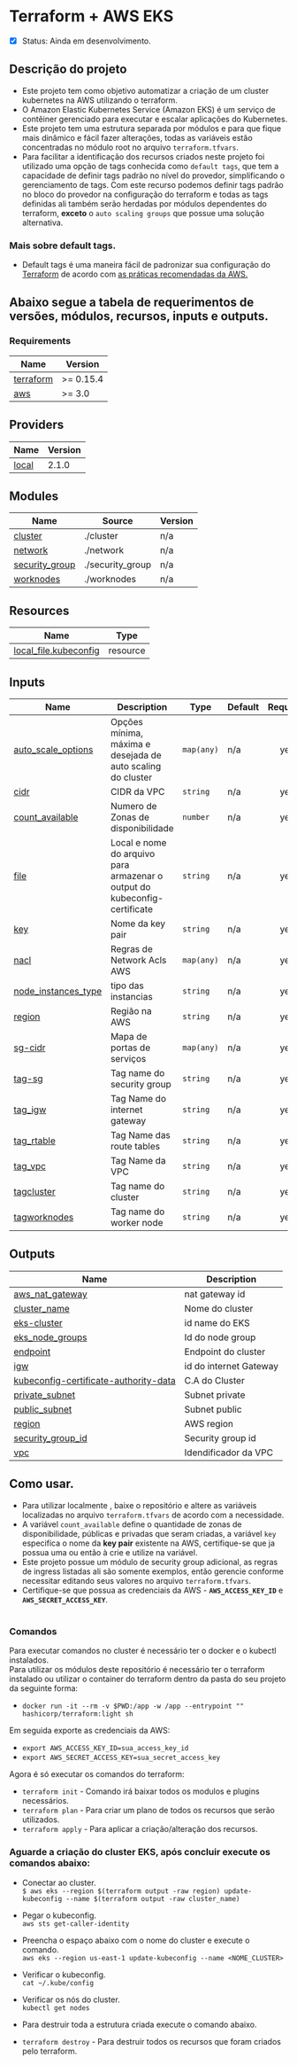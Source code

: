 # Terraform + AWS EKS
- [x] Status:  Ainda em desenvolvimento.
## Descrição do projeto
 - Este projeto tem como objetivo automatizar a criação de um cluster kubernetes na AWS utilizando o terraform.
 - O Amazon Elastic Kubernetes Service (Amazon EKS) é um serviço de contêiner gerenciado para executar e escalar aplicações 
  do Kubernetes.
 - Este projeto tem uma estrutura separada por módulos e para que fique mais dinâmico e fácil fazer alterações, todas as variáveis estão concentradas no 
  módulo root no arquivo `terraform.tfvars`.
 - Para facilitar a identificação dos recursos criados neste projeto foi utilizado uma opção de tags conhecida como `default tags`, que tem a capacidade de 
  definir tags padrão no nível do provedor, simplificando o gerenciamento de tags. Com este recurso podemos definir tags padrão no bloco do provedor na 
  configuração do terraform e todas as tags definidas ali também serão herdadas por módulos dependentes do terraform, **exceto** o `auto scaling groups` que possue 
  uma solução alternativa.
 
### Mais sobre default tags.
  - Default tags é uma maneira fácil de padronizar sua configuração do [Terraform](https://www.hashicorp.com/blog/default-tags-in-the-terraform-aws-provider) de acordo com [as práticas recomendadas da AWS.](https://d1.awsstatic.com/whitepapers/aws-tagging-best-practices.pdf) 
   
## Abaixo segue a tabela de requerimentos de versões, módulos, recursos, inputs e outputs.
### Requirements

| Name | Version |
|------|---------|
| <a name="requirement_terraform"></a> [terraform](#requirement\_terraform) | >= 0.15.4 |
| <a name="requirement_aws"></a> [aws](#requirement\_aws) | >= 3.0 |

## Providers

| Name | Version |
|------|---------|
| <a name="provider_local"></a> [local](#provider\_local) | 2.1.0 |

## Modules

| Name | Source | Version |
|------|--------|---------|
| <a name="module_cluster"></a> [cluster](#module\_cluster) | ./cluster | n/a |
| <a name="module_network"></a> [network](#module\_network) | ./network | n/a |
| <a name="module_security_group"></a> [security\_group](#module\_security\_group) | ./security_group | n/a |
| <a name="module_worknodes"></a> [worknodes](#module\_worknodes) | ./worknodes | n/a |

## Resources

| Name | Type |
|------|------|
| [local_file.kubeconfig](https://registry.terraform.io/providers/hashicorp/local/latest/docs/resources/file) | resource |

## Inputs

| Name | Description | Type | Default | Required |
|------|-------------|------|---------|:--------:|
| <a name="input_auto_scale_options"></a> [auto\_scale\_options](#input\_auto\_scale\_options) | Opções mínima, máxima e desejada de auto scaling do cluster | `map(any)` | n/a | yes |
| <a name="input_cidr"></a> [cidr](#input\_cidr) | CIDR da VPC | `string` | n/a | yes |
| <a name="input_count_available"></a> [count\_available](#input\_count\_available) | Numero de Zonas de disponibilidade | `number` | n/a | yes |
| <a name="input_file"></a> [file](#input\_file) | Local e nome do arquivo para armazenar o output do kubeconfig-certificate | `string` | n/a | yes |
| <a name="input_key"></a> [key](#input\_key) | Nome da key pair | `string` | n/a | yes |
| <a name="input_nacl"></a> [nacl](#input\_nacl) | Regras de Network Acls AWS | `map(any)` | n/a | yes |
| <a name="input_node_instances_type"></a> [node\_instances\_type](#input\_node\_instances\_type) | tipo das instancias | `string` | n/a | yes |
| <a name="input_region"></a> [region](#input\_region) | Região na AWS | `string` | n/a | yes |
| <a name="input_sg-cidr"></a> [sg-cidr](#input\_sg-cidr) | Mapa de portas de serviços | `map(any)` | n/a | yes |
| <a name="input_tag-sg"></a> [tag-sg](#input\_tag-sg) | Tag name do security group | `string` | n/a | yes |
| <a name="input_tag_igw"></a> [tag\_igw](#input\_tag\_igw) | Tag Name do internet gateway | `string` | n/a | yes |
| <a name="input_tag_rtable"></a> [tag\_rtable](#input\_tag\_rtable) | Tag Name das route tables | `string` | n/a | yes |
| <a name="input_tag_vpc"></a> [tag\_vpc](#input\_tag\_vpc) | Tag Name da VPC | `string` | n/a | yes |
| <a name="input_tagcluster"></a> [tagcluster](#input\_tagcluster) | Tag name do cluster | `string` | n/a | yes |
| <a name="input_tagworknodes"></a> [tagworknodes](#input\_tagworknodes) | Tag name do worker node | `string` | n/a | yes |

## Outputs

| Name | Description |
|------|-------------|
| <a name="output_aws_nat_gateway"></a> [aws\_nat\_gateway](#output\_aws\_nat\_gateway) | nat gateway id |
| <a name="output_cluster_name"></a> [cluster\_name](#output\_cluster\_name) | Nome do cluster |
| <a name="output_eks-cluster"></a> [eks-cluster](#output\_eks-cluster) | id name do EKS |
| <a name="output_eks_node_groups"></a> [eks\_node\_groups](#output\_eks\_node\_groups) | Id do node group |
| <a name="output_endpoint"></a> [endpoint](#output\_endpoint) | Endpoint do cluster |
| <a name="output_igw"></a> [igw](#output\_igw) | id do internet Gateway |
| <a name="output_kubeconfig-certificate-authority-data"></a> [kubeconfig-certificate-authority-data](#output\_kubeconfig-certificate-authority-data) | C.A do Cluster |
| <a name="output_private_subnet"></a> [private\_subnet](#output\_private\_subnet) | Subnet private |
| <a name="output_public_subnet"></a> [public\_subnet](#output\_public\_subnet) | Subnet public |
| <a name="output_region"></a> [region](#output\_region) | AWS region |
| <a name="output_security_group_id"></a> [security\_group\_id](#output\_security\_group\_id) | Security group id |
| <a name="output_vpc"></a> [vpc](#output\_vpc) | Idendificador da VPC |




## Como usar.
  - Para utilizar localmente , baixe o repositório e altere as variáveis localizadas no arquivo `terraform.tfvars` de acordo com a necessidade.
  - A variável `count_available` define o quantidade de zonas de disponibilidade, públicas e privadas que seram criadas, a variável `key` especifíca o nome 
  da **key pair** existente na AWS, certifique-se que ja possua uma ou então à crie e utilize na variável.      
  - Este projeto possue um módulo de security group adicional, as regras de ingress listadas ali são somente exemplos, então gerencie conforme necessitar 
  editando seus valores no arquivo `terraform.tfvars`.      
  - Certifique-se que possua as credenciais da AWS - **`AWS_ACCESS_KEY_ID`** e **`AWS_SECRET_ACCESS_KEY`**.

#
### Comandos
Para executar comandos no cluster é necessário ter o docker e o kubectl instalados.            
Para utilizar os módulos deste repositório é necessário ter o terraform instalado ou utilizar o container do terraform dentro da pasta do seu projeto da seguinte forma:

* `docker run -it --rm -v $PWD:/app -w /app --entrypoint "" hashicorp/terraform:light sh` 
    
Em seguida exporte as credenciais da AWS:

* `export AWS_ACCESS_KEY_ID=sua_access_key_id`
* `export AWS_SECRET_ACCESS_KEY=sua_secret_access_key`
    
Agora é só executar os comandos do terraform:

* `terraform init` - Comando irá baixar todos os modulos e plugins necessários.
* `terraform plan` - Para criar um plano de todos os recursos que serão utilizados.
* `terraform apply` - Para aplicar a criação/alteração dos recursos. 

### Aguarde a criação do cluster EKS, após concluir execute os comandos abaixo:
* Conectar ao cluster.            
  `$ aws eks --region $(terraform output -raw region) update-kubeconfig --name $(terraform output -raw cluster_name)`

* Pegar o kubeconfig.            
  `aws sts get-caller-identity`

* Preencha o espaço abaixo com o nome do cluster e execute o comando.            
  `aws eks --region us-east-1 update-kubeconfig --name <NOME_CLUSTER>`

* Verificar o kubeconfig.            
  `cat ~/.kube/config`

* Verificar os nós do cluster.            
  `kubectl get nodes`

* Para destruir toda a estrutura criada execute o comando abaixo.
* `terraform destroy` - Para destruir todos os recursos que foram criados pelo terraform. 

